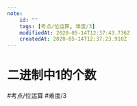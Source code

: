 ```yaml
---
note:
    id: ""
    tags: [考点/位运算, 难度/3]
    modifiedAt: 2020-05-14T12:37:43.736Z
    createdAt: 2020-05-14T12:37:23.910Z
---
```

# 二进制中1的个数
#考点/位运算 #难度/3 